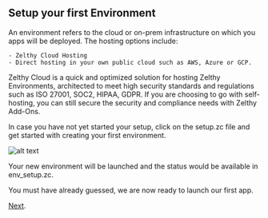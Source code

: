## Setup your first Environment

An environment refers to the cloud or on-prem infrastructure on which you apps will be deployed. The hosting options include:
	
	- Zelthy Cloud Hosting
	- Direct hosting in your own public cloud such as AWS, Azure or GCP.

Zelthy Cloud is a quick and optimized solution for hosting Zelthy Environments, architected to meet high security standards and regulations such as ISO 27001, SOC2, HIPAA, GDPR. If you are choosing to go with self-hosting, you can still secure the security and compliance needs with Zelthy Add-Ons. 


In case you have not yet started your setup, click on the setup.zc file and get started with creating your first environment.

![alt text](Assets/new_app.png "Title")


Your new environment will be launched and the status would be available in env_setup.zc.


You must have already guessed, we are now ready to launch our first app. 


[Next](App1/app_setup.md).
